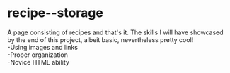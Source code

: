 # recipe--storage
A page consisting of recipes and that's it.
The skills I will have showcased by the end of this project, albeit basic, nevertheless pretty cool!
<br>
-Using images and links
<br>
-Proper organization
<br>
-Novice HTML ability
